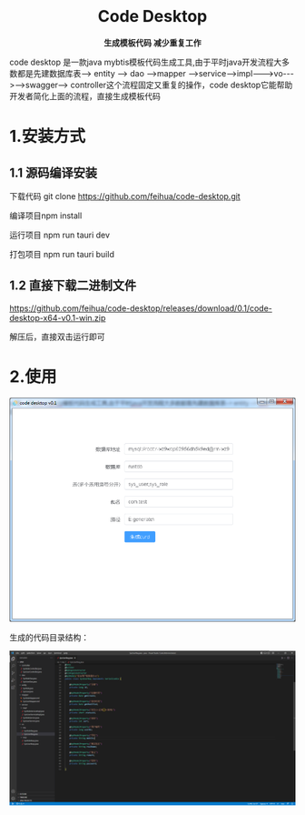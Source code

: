 <div align="center">
  <br>
  <h1>Code Desktop</h1>
  <strong>生成模板代码 减少重复工作</strong>
</div>



code desktop 是一款java mybtis模板代码生成工具,由于平时java开发流程大多数都是先建数据库表--> entity --> dao -->mapper -->service-->impl--->vo--->-->swagger-->
controller这个流程固定又重复的操作，code desktop它能帮助开发者简化上面的流程，直接生成模板代码



# 1.安装方式

## 1.1 源码编译安装

下载代码 git clone https://github.com/feihua/code-desktop.git

编译项目npm install

运行项目 npm run tauri dev

打包项目 npm run tauri build

## 1.2 直接下载二进制文件

https://github.com/feihua/code-desktop/releases/download/0.1/code-desktop-x64-v0.1-win.zip

解压后，直接双击运行即可

# 2.使用

![image-20230206100404460](images/image-20230206100404460.png)

生成的代码目录结构：

![image-20230206104516851](images/image-20230206104516851.png)
